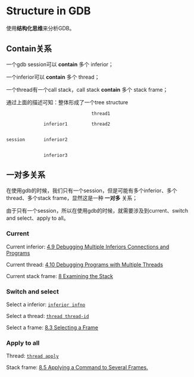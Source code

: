 # Structure in GDB

使用**结构化思维**来分析GDB。

## Contain关系

一个gdb session可以 **contain** 多个 inferior；

一个inferior可以 **contain** 多个 thread；

一个thread有一个call stack，call stack **contain** 多个 stack frame；

通过上面的描述可知：整体形成了一个tree structure

```
                                thread1 
                                 
              inferior1         thread2


session       inferior2


              inferior3
```



## 一对多关系

在使用gdb的时候，我们只有一个session，但是可能有多个inferior、多个thread、多个stack frame，显然这是一种 **一对多** 关系；

由于只有一个session，所以在使用gdb的时候，就需要涉及到current、switch and select、apply to all。

### Current 

Current inferior: [4.9 Debugging Multiple Inferiors Connections and Programs](https://sourceware.org/gdb/current/onlinedocs/gdb/Inferiors-Connections-and-Programs.html#Inferiors-Connections-and-Programs)

Current thread: [4.10 Debugging Programs with Multiple Threads](https://sourceware.org/gdb/current/onlinedocs/gdb/Threads.html#Threads)

Current stack frame: [8 Examining the Stack](https://sourceware.org/gdb/current/onlinedocs/gdb/Stack.html#Stack)

### Switch and select

Select a inferior:  [`inferior infno`](https://sourceware.org/gdb/current/onlinedocs/gdb/Inferiors-Connections-and-Programs.html#Inferiors-Connections-and-Programs) 

Select a thread: [`thread thread-id`](https://sourceware.org/gdb/current/onlinedocs/gdb/Threads.html#Threads) 

Select a frame: [8.3 Selecting a Frame](https://sourceware.org/gdb/current/onlinedocs/gdb/Selection.html#Selection)

### Apply to all

Thread: [`thread apply`](https://sourceware.org/gdb/current/onlinedocs/gdb/Threads.html#Threads)  

Stack frame: [8.5 Applying a Command to Several Frames.](https://sourceware.org/gdb/current/onlinedocs/gdb/Frame-Apply.html#Frame-Apply)